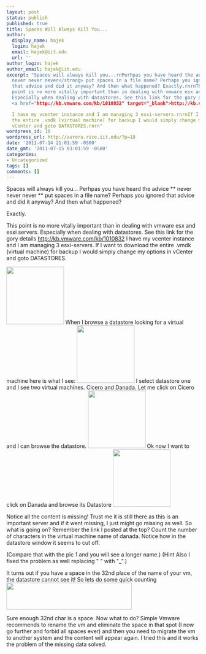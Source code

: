```yaml
---
layout: post
status: publish
published: true
title: Spaces Will Always Kill You...
author:
  display_name: hajek
  login: hajek
  email: hajek@iit.edu
  url: ''
author_login: hajek
author_email: hajek@iit.edu
excerpt: "Spaces will always kill you...rnPerhpas you have heard the advice<strong>
  never never never</strong> put spaces in a file name? Perhaps you ignored
  that advice and did it anyway? And then what happened? Exactly.rnrnThis
  point is no more vitally important than in dealing with vmware esx and esxi servers.
  Especially when dealing with datastores. See this link for the gory details
  <a href="http://kb.vmware.com/kb/1010832" target="_blank">http://kb.vmware.com/kb/1010832</a>

  I have my vcenter instance and I am managing 3 esxi-servers.rnrnIf I want to download
  the entire .vmdk (virtual machine) for backup I would simply change my options in
  vCenter and goto DATASTORES.rnrn"
wordpress_id: 18
wordpress_url: http://aurora.rice.iit.edu/?p=18
date: '2011-07-14 21:01:59 -0500'
date_gmt: '2011-07-15 03:01:59 -0500'
categories:
- Uncategorized
tags: []
comments: []
---
```

Spaces will always kill you...
Perhpas you have heard the advice ** never never never ** put spaces in a file name? Perhaps you ignored that advice and did it anyway? And then what happened?

Exactly.

This point is no more vitally important than in dealing with vmware esx and esxi servers. Especially when dealing with datastores. See this link for the gory details <a href="http://kb.vmware.com/kb/1010832" target="_blank">http://kb.vmware.com/kb/1010832</a>
I have my vcenter instance and I am managing 3 esxi-servers.
If I want to download the entire .vmdk (virtual machine) for backup I would simply change my options in vCenter and goto DATASTORES.

<a href="https://forge.sat.iit.edu/assets/2011/07/pic4.png"><img class="alignnone size-thumbnail wp-image-22" title="pic4" src="https://forge.sat.iit.edu/assets/2011/07/pic4-150x150.png" alt="" width="150" height="150" /></a>
When I browse a datastore looking for a virtual machine here is what I see:
<a href="https://forge.sat.iit.edu/assets/2011/07/pic21.png"><img class="alignnone size-thumbnail wp-image-20" title="pic2" src="https://forge.sat.iit.edu/assets/2011/07/pic21-150x150.png" alt="" width="150" height="150" /></a>
I select datastore one and I see two virtual machines. Cicero and
Danada. Let me click on Cicero and I can browse the datastore.
<a href="https://forge.sat.iit.edu/assets/2011/07/pic5.png"><img class="alignnone size-thumbnail wp-image-23" title="pic5" src="https://forge.sat.iit.edu/assets/2011/07/pic5-150x150.png" alt="" width="150" height="150" /></a>
Ok now I want to click on Danada and browse its Datastore
<a href="https://forge.sat.iit.edu/assets/2011/07/picture3.png"><img class="alignnone size-thumbnail wp-image-21" title="picture3" src="https://forge.sat.iit.edu/assets/2011/07/picture3-150x150.png" alt="" width="150" height="150" /></a>

Notice all the content is missing! Trust me it is still there as this is an important server and if it went missing, I just might go missing as well. So what is going on? Remember the link I posted at the top? Count the number of characters in the virtual machine name of danada. Notice how in the datastore window it seems to cut off. 

(Compare that with the pic 1 and you will see a longer name.) (Hint Also I fixed the problem as well replacing " " with "_".)

It turns out if you have a space in the 32nd place of the name of your
vm, the datastore cannot see it!  So lets do some quick counting
<a href="http://aurora.sat.iit.edu/wp-content/uploads/2011/07/32space1.png"><img class="alignnone size-full wp-image-36" title="32space" src="http://aurora.sat.iit.edu/wp-content/uploads/2011/07/32space1.png" alt="" width="327" height="70" /></a>

Sure enough 32nd char is a space. Now what to do? Simple Vmware recommends to rename the vm and eliminate the space in that spot (I now go further and forbid all spaces ever) and then you need to
migrate the vm to another system and the content will appear again. I tried this and it works the problem of the missing data solved.

